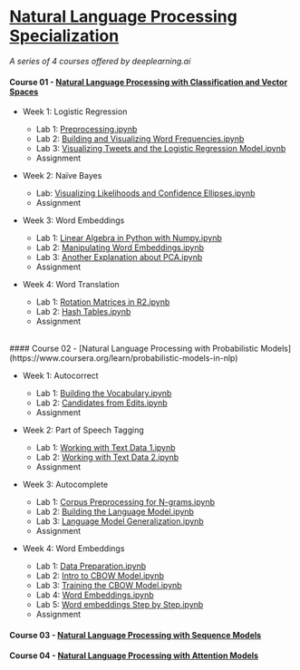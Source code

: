 # [Natural Language Processing Specialization](https://www.coursera.org/specializations/natural-language-processing)
<i>A series of 4 courses offered by deeplearning.ai</i>

#### Course 01 - [Natural Language Processing with Classification and Vector Spaces](https://www.coursera.org/learn/classification-vector-spaces-in-nlp)

* Week 1: Logistic Regression

  * Lab 1: [Preprocessing.ipynb](https://github.com/Andrew-Ng-s-number-one-fan/Natural-Language-Processing-Specialization/blob/master/01%20-%20Natural%20Language%20Processing%20with%20Classification%20and%20Vector%20Spaces/C1_W1_N1_Preprocessing.ipynb)
  * Lab 2: [Building and Visualizing Word Frequencies.ipynb](https://github.com/Andrew-Ng-s-number-one-fan/Natural-Language-Processing-Specialization/blob/master/01%20-%20Natural%20Language%20Processing%20with%20Classification%20and%20Vector%20Spaces/C1_W1_N2_Building%20and%20Visualizing%20Word%20Frequencies.ipynb)
  * Lab 3: [Visualizing Tweets and the Logistic Regression Model.ipynb](https://github.com/Andrew-Ng-s-number-one-fan/Natural-Language-Processing-Specialization/blob/master/01%20-%20Natural%20Language%20Processing%20with%20Classification%20and%20Vector%20Spaces/C1_W1_N3_Visualizing%20Tweets%20and%20the%20Logistic%20Regression%20Model.ipynb)
  * Assignment
  
* Week 2: Naïve Bayes
  * Lab: [Visualizing Likelihoods and Confidence Ellipses.ipynb]()
  * Assignment
  
* Week 3: Word Embeddings
  * Lab 1: [Linear Algebra in Python with Numpy.ipynb]()
  * Lab 2: [Manipulating Word Embeddings.ipynb]()
  * Lab 3: [Another Explanation about PCA.ipynb]()
  * Assignment
  
* Week 4: Word Translation
  * Lab 1: [Rotation Matrices in R2.ipynb]()
  * Lab 2: [Hash Tables.ipynb]()
  * Assignment

<br>
#### Course 02 - [Natural Language Processing with Probabilistic Models](https://www.coursera.org/learn/probabilistic-models-in-nlp)

* Week 1: Autocorrect

  * Lab 1: [Building the Vocabulary.ipynb]()
  * Lab 2: [Candidates from Edits.ipynb]()
  * Assignment
  
* Week 2: Part of Speech Tagging

  * Lab 1: [Working with Text Data 1.ipynb]()
  * Lab 2: [Working with Text Data 2.ipynb]()
  * Assignment
  
* Week 3: Autocomplete

  * Lab 1: [Corpus Preprocessing for N-grams.ipynb]()
  * Lab 2: [Building the Language Model.ipynb]()
  * Lab 3: [Language Model Generalization.ipynb]()
  * Assignment
  
* Week 4: Word Embeddings

  * Lab 1: [Data Preparation.ipynb]()
  * Lab 2: [Intro to CBOW Model.ipynb]()
  * Lab 3: [Training the CBOW Model.ipynb]()
  * Lab 4: [Word Embeddings.ipynb]()
  * Lab 5: [Word embeddings Step by Step.ipynb]()
  * Assignment

#### Course 03 - [Natural Language Processing with Sequence Models](https://www.coursera.org/learn/sequence-models-in-nlp)

#### Course 04 - [Natural Language Processing with Attention Models](https://www.coursera.org/learn/attention-models-in-nlp)
